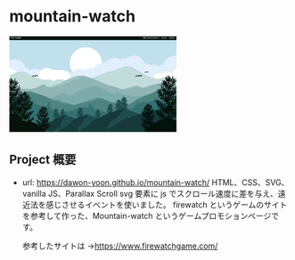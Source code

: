 # mountain-watch

<img src="./img/mountain-watch.png" width="300">

## Project 概要

- url: https://dawon-yoon.github.io/mountain-watch/
  HTML、CSS、SVG、vanilla JS、Parallax Scroll
  svg 要素に js でスクロール速度に差を与え、遠近法を感じさせるイベントを使いました。
  firewatch というゲームのサイトを参考して作った、Mountain-watch というゲームプロモションページです。

  参考したサイトは →https://www.firewatchgame.com/
